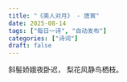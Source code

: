 ```yaml
---
title: "《美人对月》 - 唐寅"
date: 2025-08-14
tags: ["每日一诗", "自动发布"]
categories: ["诗词"]
draft: false
---
```


斜髻娇娥夜卧迟，
梨花风静鸟栖枝。

